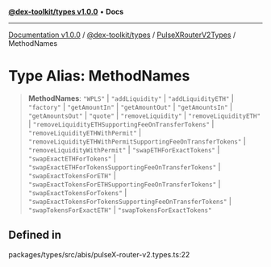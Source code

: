 [**@dex-toolkit/types v1.0.0**](../../../README.md) • **Docs**

***

[Documentation v1.0.0](../../../../../packages.md) / [@dex-toolkit/types](../../../README.md) / [PulseXRouterV2Types](../README.md) / MethodNames

# Type Alias: MethodNames

> **MethodNames**: `"WPLS"` \| `"addLiquidity"` \| `"addLiquidityETH"` \| `"factory"` \| `"getAmountIn"` \| `"getAmountOut"` \| `"getAmountsIn"` \| `"getAmountsOut"` \| `"quote"` \| `"removeLiquidity"` \| `"removeLiquidityETH"` \| `"removeLiquidityETHSupportingFeeOnTransferTokens"` \| `"removeLiquidityETHWithPermit"` \| `"removeLiquidityETHWithPermitSupportingFeeOnTransferTokens"` \| `"removeLiquidityWithPermit"` \| `"swapETHForExactTokens"` \| `"swapExactETHForTokens"` \| `"swapExactETHForTokensSupportingFeeOnTransferTokens"` \| `"swapExactTokensForETH"` \| `"swapExactTokensForETHSupportingFeeOnTransferTokens"` \| `"swapExactTokensForTokens"` \| `"swapExactTokensForTokensSupportingFeeOnTransferTokens"` \| `"swapTokensForExactETH"` \| `"swapTokensForExactTokens"`

## Defined in

packages/types/src/abis/pulseX-router-v2.types.ts:22
